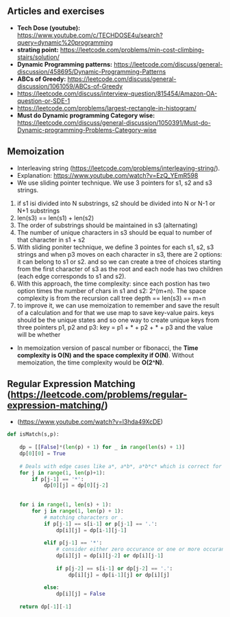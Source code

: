 ## Articles and exercises


- **Tech Dose (youtube):** https://www.youtube.com/c/TECHDOSE4u/search?query=dynamic%20programming
- **strating point:** https://leetcode.com/problems/min-cost-climbing-stairs/solution/
- **Dynamic Programming patterns:** https://leetcode.com/discuss/general-discussion/458695/Dynamic-Programming-Patterns
- **ABCs of Greedy:** https://leetcode.com/discuss/general-discussion/1061059/ABCs-of-Greedy
- https://leetcode.com/discuss/interview-question/815454/Amazon-OA-question-or-SDE-1
- https://leetcode.com/problems/largest-rectangle-in-histogram/
- **Must do Dynamic programming Category wise:** https://leetcode.com/discuss/general-discussion/1050391/Must-do-Dynamic-programming-Problems-Category-wise


## Memoization
- Interleaving string (https://leetcode.com/problems/interleaving-string/). 
- Explanation: https://www.youtube.com/watch?v=EzQ_YEmR598
- We use sliding pointer technique. We use 3 pointers for s1, s2 and s3 strings.
1. if s1 isi divided into N substrings, s2 should be divided into N or N-1 or N+1 substrings
2. len(s3) == len(s1) + len(s2)
3. The order of substrings should be maintained in s3 (alternating)
4. The number of unique characters in s3 should be equal to number of that character in s1 + s2
5. With sliding poniter technique, we define 3 pointes for each s1, s2, s3 strings and when p3 moves on each character in s3, there are 2 options: it can belong to s1 or s2. and so we can create a tree of choices starting from the first character of s3 as the root and each node has two children (each edge corresponds to s1 and s2).
6. With this approach, the time complexity: since each postion has two option times the number of chars in s1 and s2: 2^(m+n). The space complexity is from the recursion call tree depth == len(s3) == m+n
7. to improve it, we can use memoization to remember and save the result of a calculation and for that we use map to save key-value pairs. keys should be the unique states and so one way to create unique keys from three pointers p1, p2 and p3: key = p1 + * + p2 + * + p3 and the value will be whether 

- In memoization version of pascal number or fibonacci, the **Time complexity is O(N) and the space complexity if O(N)**. Without memoization, the time complexity would be **O(2^N)**.


## Regular Expression Matching (https://leetcode.com/problems/regular-expression-matching/)
- (https://www.youtube.com/watch?v=l3hda49XcDE)

```py
def isMatch(s,p):
    
    dp = [[False]*(len(p) + 1) for _ in range(len(s) + 1)]
    dp[0][0] = True
    
    # Deals with edge cases like a*, a*b*, a*b*c* which is correct for an empty string s:''
    for j in range(1, len(p)+1):
        if p[j-1] == '*':
            dp[0][j] = dp[0][j-2]
            
            
    for i in range(1, len(s) + 1):
        for j in range(1, len(p) + 1):
            # matching characters or .
            if p[j-1] == s[i-1] or p[j-1] == '.':
                dp[i][j] = dp[i-1][j-1]
                
            elif p[j-1] == '*':
                # consider either zero occurance or one or more occurances
                dp[i][j] = dp[i][j-2] or dp[i][j-1]
                
                if p[j-2] == s[i-1] or dp[j-2] == '.':
                    dp[i][j] = dp[i-1][j] or dp[i][j]
                                
            else:
                dp[i][j] = False
                   
    return dp[-1][-1]

```
